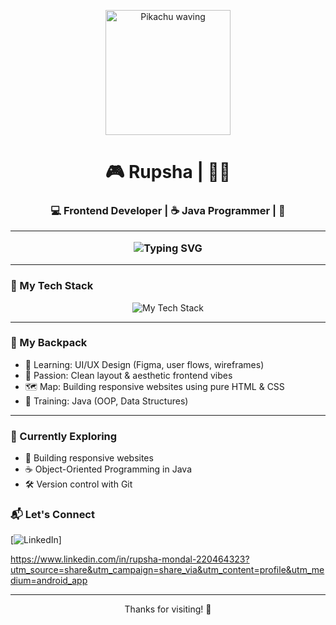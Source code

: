 <!-- Pokémon Vibe GitHub Profile README -->

<p align="center">
  <img src="https://media.giphy.com/media/SWoSkN6DxTszqIKEqv/giphy.gif" width="200" alt="Pikachu waving">
</p>

<h1 align="center">🎮 Rupsha |  🧑‍💻</h1>
<h3 align="center">💻 Frontend Developer | ☕ Java Programmer | 🌱 

---

<p align="center">
  <img src="https://readme-typing-svg.demolab.com?font=Fira+Code&duration=3000&pause=1000&center=true&vCenter=true&width=435&lines=Gotta+code+'em+all!;Frontend+Dev+in+training...;UI/UX+design+on+the+way!;Evolving+skills+daily!;Pokémon+fan+%2B+tech+lover" alt="Typing SVG" />
</p>

---

### 🧰 My Tech Stack
<p align="center">
  <img src="https://skillicons.dev/icons?i=html,css,java,vscode,figma,github" alt="My Tech Stack" />
</p>

---

### 🎒 My Backpack
- 🧭 Learning: UI/UX Design (Figma, user flows, wireframes)
- 🎨 Passion: Clean layout & aesthetic frontend vibes
- 🗺️ Map: Building responsive websites using pure HTML & CSS
- 🧪 Training: Java (OOP, Data Structures)

---


### 📌 Currently Exploring
- 🔧 Building responsive websites
- ☕ Object-Oriented Programming in Java
- 🛠️ Version control with Git
### 📬 Let's Connect
[![LinkedIn](https://img.shields.io/badge/-LinkedIn-0A66C2?style=flat&logo=linkedin&logoColor=white)]

https://www.linkedin.com/in/rupsha-mondal-220464323?utm_source=share&utm_campaign=share_via&utm_content=profile&utm_medium=android_app


---

<p align="center">Thanks for visiting! 🌟</p>

